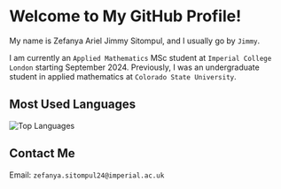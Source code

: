# Welcome to My GitHub Profile!


My name is Zefanya Ariel Jimmy Sitompul, and I usually go by `Jimmy`.


I am currently an `Applied Mathematics` MSc student at `Imperial College London` starting September 2024. Previously, I was an undergraduate student in applied mathematics at `Colorado State University`.


## Most Used Languages

![Top Languages](https://github-readme-stats.vercel.app/api/top-langs/?username=jsitompul&layout=compact&theme=dark&cache_seconds=1400)

## Contact Me

Email: `zefanya.sitompul24@imperial.ac.uk`
